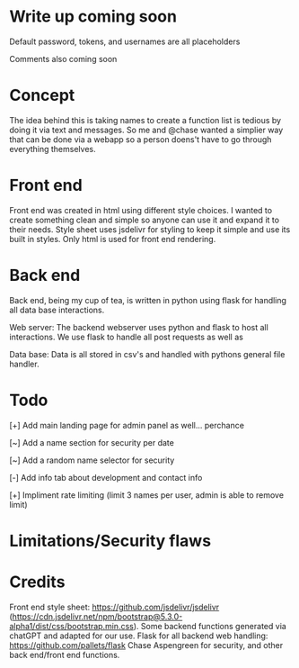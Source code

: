 # Write up coming soon

Default password, tokens, and usernames are all placeholders

Comments also coming soon

# Concept

The idea behind this is taking names to create a function list is tedious by doing it via text and messages. So me and @chase wanted a simplier way that can be done via a webapp so a person doens't have to go through everything themselves.

# Front end

Front end was created in html using different style choices. I wanted to create something clean and simple so anyone can use it and expand it to their needs. Style sheet uses jsdelivr for styling to keep it simple and use its built in styles. Only html is used for front end rendering.

# Back end

Back end, being my cup of tea, is written in python using flask for handling all data base interactions. 

Web server: The backend webserver uses python and flask to host all interactions. We use flask to handle all post requests as well as 

Data base: Data is all stored in csv's and handled with pythons general file handler.


# Todo

[+] Add main landing page for admin panel as well... perchance

[~] Add a name section for security per date

[~] Add a random name selector for security

[-] Add info tab about development and contact info

[+] Impliment rate limiting (limit 3 names per user, admin is able to remove limit)

# Limitations/Security flaws

# Credits

Front end style sheet: https://github.com/jsdelivr/jsdelivr (https://cdn.jsdelivr.net/npm/bootstrap@5.3.0-alpha1/dist/css/bootstrap.min.css).
Some backend functions generated via chatGPT and adapted for our use.
Flask for all backend web handling: https://github.com/pallets/flask
Chase Aspengreen for security, and other back end/front end functions.
